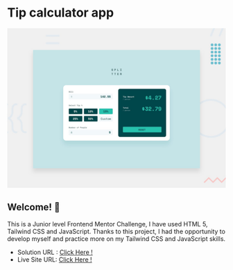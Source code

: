 # Tip calculator app

![Design preview for the Tip calculator app coding challenge](./design/desktop-preview.jpg)

## Welcome! 👋

This is a Junior level Frontend Mentor Challenge, I have used HTML 5, Tailwind CSS and JavaScript. Thanks to this project, I had the opportunity to develop myself and practice more on my Tailwind CSS and JavaScript skills. 


- Solution URL : [Click Here !](https://www.frontendmentor.io/solutions/responsive-tip-calculator-app-by-tailwind-css-and-vanilla-js-CuwtK8Nl7f)
- Live Site URL: [Click Here !](https://erenymo.github.io/Tip-Calculator/)
